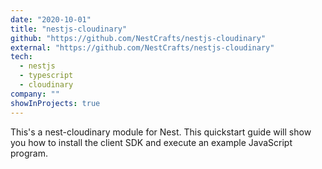 ```yaml
---
date: "2020-10-01"
title: "nestjs-cloudinary"
github: "https://github.com/NestCrafts/nestjs-cloudinary"
external: "https://github.com/NestCrafts/nestjs-cloudinary"
tech:
  - nestjs
  - typescript
  - cloudinary
company: ""
showInProjects: true
---
```


This's a nest-cloudinary module for Nest. This quickstart guide will show you how to install the client SDK and execute an example JavaScript program.
